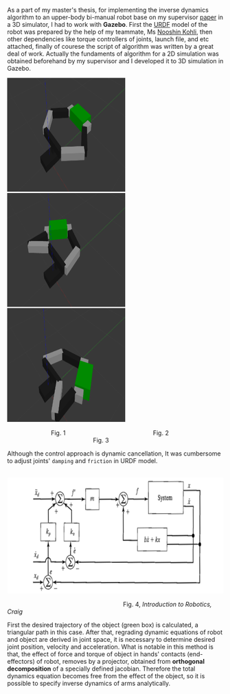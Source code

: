 As a part of my master's thesis, for implementing the inverse dynamics algorithm to an upper-body bi-manual robot base on my supervisor [paper](https://www.researchgate.net/publication/320330613_Inverse_Dynamics_Control_of_Bimanual_Object_Manipulation_Using_Orthogonal_Decomposition_An_Analytic_Approach) in a 3D simulator, I had to work with __Gazebo__. First the [URDF](http://wiki.ros.org/urdf) model of the robot was prepared by the help of my teammate, Ms [Nooshin Kohli](https://github.com/nooshin-kohli), then other dependencies like torque controllers of joints, launch file, and etc attached, finally of courese the script of algorithm was written by a great deal of work. Actually the fundaments of algorithm for a 2D simulation was obtained beforehand by my supervisor and I developed it to 3D simulation in Gazebo.

<p>
  <img style="text-align:left;" width="275" height="265" src="/img/6dof_bimanual_manipulation/bimanual_1.png" alt="Logo">
  <img style="text-align:center;" width="275" height="265" src="/img/6dof_bimanual_manipulation/bimanual_2.png" alt="Logo">
  <img style="text-align:right;" width="275" height="265" src="/img/6dof_bimanual_manipulation/bimanual_3.png" alt="Logo">
  <figcaption>
    &emsp;&emsp;&emsp;&emsp;&emsp;&emsp;&emsp; Fig. 1
    &emsp;&emsp;&emsp;&emsp;&emsp;&emsp;&emsp;&emsp;&emsp;&emsp;&emsp;&emsp;&emsp;&emsp; Fig. 2
    &emsp;&emsp;&emsp;&emsp;&emsp;&emsp;&emsp;&emsp;&emsp;&emsp;&emsp;&emsp;&emsp;&emsp; Fig. 3 
  </figcaption>
</p>

Although the control approach is dynamic cancellation, It was cumbersome to adjust joints' `damping` and `friction` in URDF model.

<p>
  &emsp;&emsp;&emsp;&emsp;&emsp;&emsp;&emsp;
  <img style="text-align:center;" width="651" height="269" src="/img/6dof_bimanual_manipulation/control_system.png" alt="Logo">  
  <figcaption>
    &emsp;&emsp;&emsp;&emsp;&emsp;&emsp;&emsp;&emsp;&emsp;&emsp;&emsp;&emsp;&emsp;&emsp;&emsp;&emsp;&emsp;&emsp;&emsp;
    Fig. 4, <i> Introduction to Robotics, Craig </i>
  </figcaption>
</p>

First the desired trajectory of the object (green box) is calculated, a triangular path in this case. After that, regrading dynamic equations of robot and object are derived in joint space, it is necessary to determine desired joint position, velocity and acceleration.
What is notable in this method is that, the effect of force and torque of object in hands' contacts (end-effectors) of robot, removes by a projector, obtained from __orthogonal decomposition__ of a specially defined jacobian. Therefore the total dynamics equation becomes free from the effect of the object, so it is possible to specify inverse dynamics of arms analytically.






